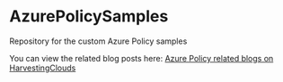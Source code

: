 # AzurePolicySamples
Repository for the custom Azure Policy samples

You can view the related blog posts here: <a href="https://harvestingclouds.com/tag/policy/" target="_blank">Azure Policy related blogs on HarvestingClouds</a>
